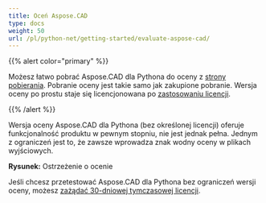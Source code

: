 ```yaml
---
title: Oceń Aspose.CAD
type: docs
weight: 50
url: /pl/python-net/getting-started/evaluate-aspose-cad/
---
```


{{% alert color="primary" %}}

Możesz łatwo pobrać Aspose.CAD dla Pythona do oceny z [strony pobierania](https://downloads.aspose.com/cad/python-net). Pobranie oceny jest takie samo jak zakupione pobranie. Wersja oceny po prostu staje się licencjonowana po [zastosowaniu licencji](/cad/python-net/licensing/).

{{% /alert %}}

Wersja oceny Aspose.CAD dla Pythona (bez określonej licencji) oferuje funkcjonalność produktu w pewnym stopniu, nie jest jednak pełna. Jednym z ograniczeń jest to, że zawsze wprowadza znak wodny oceny w plikach wyjściowych.

**Rysunek:** Ostrzeżenie o ocenie

Jeśli chcesz przetestować Aspose.CAD dla Pythona bez ograniczeń wersji oceny, możesz [zażądać 30-dniowej tymczasowej licencji](https://purchase.aspose.com/temporary-license).
